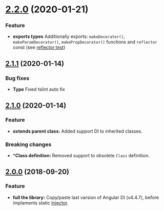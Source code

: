 <a name="2.2.0"></a>
# [2.2.0](https://github.com/KostyaTretyak/ts-di/releases/tag/2.2.0) (2020-01-21)

### Feature

- **exports types** Additionally exports: `makeDecorator()`, `makeParamDecorator()`, `makePropDecorator()` functions and `reflector` const (see [reflector test](test/reflector.spec.ts))

<a name="2.1.1"></a>
## [2.1.1](https://github.com/KostyaTretyak/ts-di/releases/tag/2.1.1) (2020-01-14)

### Bug fixes

- **Type<T>** Fixed tslint auto fix

<a name="2.1.0"></a>
## [2.1.0](https://github.com/KostyaTretyak/ts-di/releases/tag/2.1.0) (2020-01-14)

### Feature

- **extends parent class:** Added support DI to inherited classes.

### Breaking changes

- ***Class definition:** Removed support to obsolete `Class` definition.

<a name="2.0.0"></a>
## [2.0.0](https://github.com/KostyaTretyak/ts-di/releases/tag/2.0.0) (2018-09-20)

### Feature

- **full the library:** Copy/paste last varsion of Angular DI (v4.4.7), before implaments static [Injector](https://angular.io/api/core/Injector).

